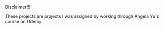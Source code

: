 Disclaimer!!!! 



These projects are projects I was assigned by working through Angela Yu's course on Udemy.
